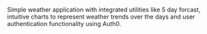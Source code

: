 Simple weather application with integrated utilities like 5 day forcast, intuitive charts to represent weather trends over the days and user authentication functionality using Auth0.

